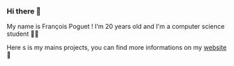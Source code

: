 ### Hi there 👋

My name is François Poguet ! 
I’m 20 years old and I'm a computer science student 👨‍💻


Here s is my mains projects, you can find more informations on my [website](https://francois.poguet.com) 🏡


